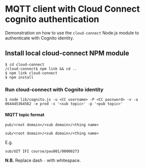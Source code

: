 # MQTT client with Cloud Connect cognito authentication

Demonstration on how to use the `cloud-connect` Node.js module to authenticate with Cognito identity.

## Install local cloud-connect NPM module

```
$ cd cloud-connect
/cloud-connect$ npm link && cd ..
$ npm link cloud-connect
$ npm install
```

### Run cloud-connect with Cognito identity

```
$ node lib/cognito.js -u <CC username> -P <CC password> -v -a 064445364562 -e prod -s '<sub topic>' -p '<pub topic>'
```

#### MQTT topic format

`pub/<root domain>/<sub domain>/<thing name>`

`sub/<root domain>/<sub domain>/<thing name>`


E.g.

`sub/UIT IFI course/pau001/00000273`

**N.B.** Replace dash `-` with whitespace.
